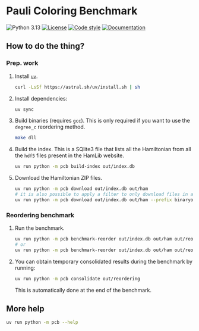 # Pauli Coloring Benchmark

![Python 3.13](https://img.shields.io/badge/python-3.13-blue?logo=python)
[![License](https://img.shields.io/badge/license-MIT-green)](https://choosealicense.com/licenses/mit/)
[![Code style](https://img.shields.io/badge/style-ruff-yellow?logo=ruff)](https://docs.astral.sh/ruff/)
[![Documentation](https://img.shields.io/badge/Documentation-here-pink)](https://cedric.hothanh.fr/pauli-coloring-benchmark/pcb.html)

## How to do the thing?

### Prep. work

1. Install [`uv`](https://docs.astral.sh/uv/).

   ```sh
   curl -LsSf https://astral.sh/uv/install.sh | sh
   ```

2. Install dependencies:

   ```sh
   uv sync
   ```

3. Build binaries (requires `gcc`). This is only required if you want to use the
   `degree_c` reordering method.

   ```sh
   make dll
   ```

4. Build the index. This is a SQlite3 file that lists all the Hamiltonian from
   all the `hdf5` files present in the HamLib website.

   ```sh
   uv run python -m pcb build-index out/index.db
   ```

5. Download the Hamiltonian ZIP files.

   ```sh
   uv run python -m pcb download out/index.db out/ham
   # it is also possible to apply a filter to only download files in a given subdirectory
   uv run python -m pcb download out/index.db out/ham --prefix binaryoptimization/maxcut
   ```

### Reordering benchmark

1. Run the benchmark.

   ```sh
   uv run python -m pcb benchmark-reorder out/index.db out/ham out/reordering
   # or
   uv run python -m pcb benchmark-reorder out/index.db out/ham out/reordering --prefix binaryoptimization/maxcut --n-trials 1 --n-jobs 200 --methods none,saturation,misra_gries --min-qubits 32 --max-qubits 127 --min-terms 16 --max-terms 256
   ```

2. You can obtain temporary consolidated results during the benchmark by running:

   ```sh
   uv run python -m pcb consolidate out/reordering
   ```

   This is automatically done at the end of the benchmark.

## More help

```sh
uv run python -m pcb --help
```
